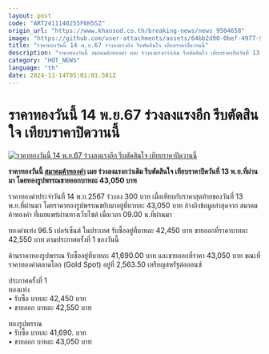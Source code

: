 ```yaml
---
layout: post
code: "ART2411140255F6H5SZ"
origin_url: "https://www.khaosod.co.th/breaking-news/news_9504658"
image: "https://github.com/user-attachments/assets/64bb2d90-0bef-4977-9b67-8fc3e7acb4ae"
title: "ราคาทองวันนี้ 14 พ.ย.67 ร่วงลงแรงอีก รีบตัดสินใจ เทียบราคาปิดวานนี้"
description: "ราคาทองวันนี้ สมาคมค้าทองคำ เผย ร่วงลงแรงกว่าเดิม รีบตัดสินใจ เทียบราคาปิดวันที่ 13 พ.ย.ที่ผ่านมา โดยทองรูปพรรณขายออกบาทละ 43,050 บาท"
category: "HOT_NEWS"
language: "th"
date: 2024-11-14T05:01:01.581Z
---
```


# ราคาทองวันนี้ 14 พ.ย.67 ร่วงลงแรงอีก รีบตัดสินใจ เทียบราคาปิดวานนี้

[![ราคาทองวันนี้ 14 พ.ย.67 ร่วงลงแรงอีก รีบตัดสินใจ เทียบราคาปิดวานนี้](https://www.khaosod.co.th/wpapp/uploads/2024/11/gold-price-today-10.jpg "ราคาทองวันนี้ 14 พ.ย.67 ร่วงลงแรงอีก รีบตัดสินใจ เทียบราคาปิดวานนี้")](https://www.khaosod.co.th/wpapp/uploads/2024/11/gold-price-today-10.jpg)

**ราคาทองวันนี้ [สมาคมค้าทองคำ](https://www.goldtraders.or.th/) เผย ร่วงลงแรงกว่าเดิม รีบตัดสินใจ เทียบราคาปิดวันที่ 13 พ.ย.ที่ผ่านมา โดยทองรูปพรรณขายออกบาทละ 43,050 บาท**

ราคาทองคำประจำวันที่ 14 พ.ย.2567 ร่วงลง 300 บาท เมื่อเทียบกับราคาสุดท้ายของวันที่ 13 พ.ย.ที่ผ่านมา โดยราคาทองรูปพรรณขยับมาอยู่ที่บาทละ 43,050 บาท อ้างอิงข้อมูลล่าสุดจาก สมาคมค้าทองคำ ที่เผยแพร่ผ่านทางเว็บไซต์ เมื่อเวลา 09.00 น.ที่ผ่านมา

ทองคำแท่ง 96.5 เปอร์เซ็นต์ ในประเทศ รับซื้ออยู่ที่บาทละ 42,450 บาท ขายออกที่ราคาบาทละ 42,550 บาท ตามประกาศครั้งที่ 1 ของวันนี้

ด้านราคาทองรูปพรรณ รับซื้ออยู่ที่บาทละ 41,690.00 บาท และขายออกที่ราคา 43,050 บาท ขณะที่ราคาทองคำตลาดโลก (Gold Spot) อยู่ที่ 2,563.50 เหรียญสหรัฐต่อออนซ์

ประกาศครั้งที่ 1  
ทองแท่ง  
• รับซื้อ บาทละ 42,450 บาท  
• ขายออก บาทละ 42,550 บาท

ทองรูปพรรณ  
• รับซื้อ บาทละ 41,690. บาท  
• ขายออก บาทละ 43,050 บาท